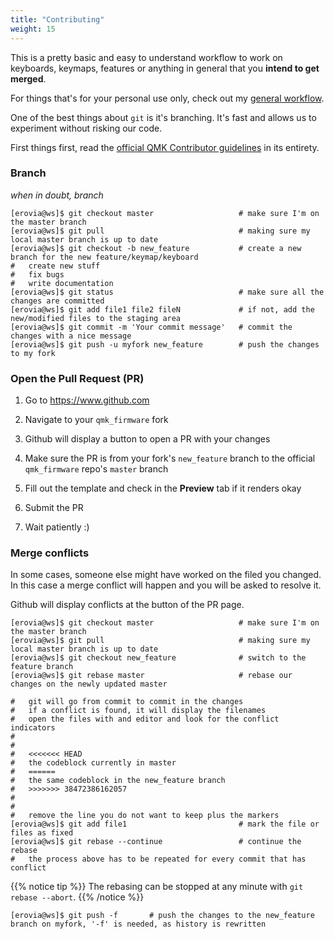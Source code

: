 ```yaml
---
title: "Contributing"
weight: 15
---
```


This is a pretty basic and easy to understand workflow to work on keyboards, keymaps, features or anything in general that you **intend to get merged**.

For things that's for your personal use only, check out my [general workflow](/posts/workflow).

One of the best things about `git` is it's branching. It's fast and allows us to experiment without risking our code.

First things first, read the [official QMK Contributor guidelines](https://docs.qmk.fm/#/contributing) in its entirety.

### Branch

*when in doubt, branch*

```shell
[erovia@ws]$ git checkout master                   # make sure I'm on the master branch
[erovia@ws]$ git pull                              # making sure my local master branch is up to date
[erovia@ws]$ git checkout -b new_feature           # create a new branch for the new feature/keymap/keyboard
#   create new stuff
#   fix bugs
#   write documentation
[erovia@ws]$ git status                            # make sure all the changes are committed
[erovia@ws]$ git add file1 file2 fileN             # if not, add the new/modified files to the staging area
[erovia@ws]$ git commit -m 'Your commit message'   # commit the changes with a nice message
[erovia@ws]$ git push -u myfork new_feature        # push the changes to my fork
```

### Open the Pull Request (PR)

1. Go to https://www.github.com

1. Navigate to your `qmk_firmware` fork

1. Github will display a button to open a PR with your changes

1. Make sure the PR is from your fork's `new_feature` branch to the official `qmk_firmware` repo's `master` branch

1. Fill out the template and check in the **Preview** tab if it renders okay

1. Submit the PR

1. Wait patiently :)

### Merge conflicts

In some cases, someone else might have worked on the filed you changed. In this case a merge conflict will happen and you will be asked to resolve it.

Github will display conflicts at the button of the PR page.

```shell
[erovia@ws]$ git checkout master                   # make sure I'm on the master branch
[erovia@ws]$ git pull                              # making sure my local master branch is up to date
[erovia@ws]$ git checkout new_feature              # switch to the feature branch
[erovia@ws]$ git rebase master                     # rebase our changes on the newly updated master
```

```shell
#   git will go from commit to commit in the changes
#   if a conflict is found, it will display the filenames
#   open the files with and editor and look for the conflict indicators
#
#
#   <<<<<<< HEAD
#   the codeblock currently in master
#   ======
#   the same codeblock in the new_feature branch
#   >>>>>>> 38472386162057
#
#
#   remove the line you do not want to keep plus the markers
[erovia@ws]$ git add file1                         # mark the file or files as fixed
[erovia@ws]$ git rebase --continue                 # continue the rebase
#   the process above has to be repeated for every commit that has conflict
```

{{% notice tip %}}
The rebasing can be stopped at any minute with `git rebase --abort`.
{{% /notice %}}

```shell
[erovia@ws]$ git push -f       # push the changes to the new_feature branch on myfork, '-f' is needed, as history is rewritten
```
